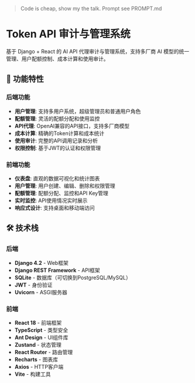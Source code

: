 > Code is cheap, show my the talk.
> Prompt see PROMPT.md

# Token API 审计与管理系统

基于 Django + React 的 AI API 代理审计与管理系统，支持多厂商 AI 模型的统一管理、用户配额控制、成本计算和使用审计。

## 🚀 功能特性

### 后端功能
- **用户管理**: 支持多用户系统，超级管理员和普通用户角色
- **配额管理**: 灵活的配额分配和使用监控
- **API代理**: OpenAI兼容的API接口，支持多厂商模型
- **成本计算**: 精确的Token计算和成本统计
- **使用审计**: 完整的API调用记录和分析
- **权限控制**: 基于JWT的认证和权限管理

### 前端功能
- **仪表盘**: 直观的数据可视化和统计图表
- **用户管理**: 用户创建、编辑、删除和权限管理
- **配额管理**: 配额分配、监控和API Key管理
- **实时监控**: API使用情况实时展示
- **响应式设计**: 支持桌面和移动端访问

## 🛠️ 技术栈

### 后端
- **Django 4.2** - Web框架
- **Django REST Framework** - API框架
- **SQLite** - 数据库（可切换到PostgreSQL/MySQL）
- **JWT** - 身份验证
- **Uvicorn** - ASGI服务器

### 前端
- **React 18** - 前端框架
- **TypeScript** - 类型安全
- **Ant Design** - UI组件库
- **Zustand** - 状态管理
- **React Router** - 路由管理
- **Recharts** - 图表库
- **Axios** - HTTP客户端
- **Vite** - 构建工具
